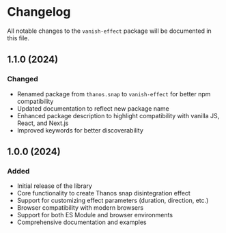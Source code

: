 # Changelog

All notable changes to the `vanish-effect` package will be documented in this file.

## 1.1.0 (2024)

### Changed
- Renamed package from `thanos.snap` to `vanish-effect` for better npm compatibility
- Updated documentation to reflect new package name
- Enhanced package description to highlight compatibility with vanilla JS, React, and Next.js
- Improved keywords for better discoverability

## 1.0.0 (2024)

### Added
- Initial release of the library
- Core functionality to create Thanos snap disintegration effect
- Support for customizing effect parameters (duration, direction, etc.)
- Browser compatibility with modern browsers
- Support for both ES Module and browser environments
- Comprehensive documentation and examples 